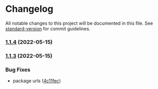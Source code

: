 # Changelog

All notable changes to this project will be documented in this file. See [standard-version](https://github.com/conventional-changelog/standard-version) for commit guidelines.

### [1.1.4](https://github.com/laboriosi/evalu8-icons/compare/v1.1.3...v1.1.4) (2022-05-15)

### [1.1.3](https://github.com/laboriosi/evalu8-icons/compare/v1.1.2...v1.1.3) (2022-05-15)


### Bug Fixes

* package urls ([4c11fec](https://github.com/laboriosi/evalu8-icons/commit/4c11fece88b36488baf2c487021d3edf759a46d9))
